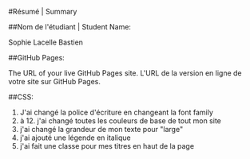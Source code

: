 #Résumé | Summary

##Nom de l'étudiant | Student Name:

Sophie Lacelle Bastien

##GitHub Pages:

The URL of your live GitHub Pages site. L'URL de la version en ligne de votre site sur GitHub Pages.



##CSS:

1. J'ai changé la police d'écriture en changeant la font family
2. à 12. j'ai changé toutes les couleurs de base de tout mon site
13. j'ai changé la grandeur de mon texte pour "large"
14. j'ai ajouté une légende en italique
15. j'ai fait une classe pour mes titres en haut de la page